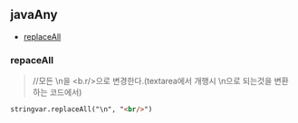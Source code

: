 ## javaAny
- [replaceAll](#replaceAll)

### repaceAll
> //모든 \n을 <b.r/>으로 변경한다.(textarea에서 개행시 \n으로 되는것을 변환하는 코드에서)  

```html
stringvar.replaceAll("\n", "<br/>")
```
